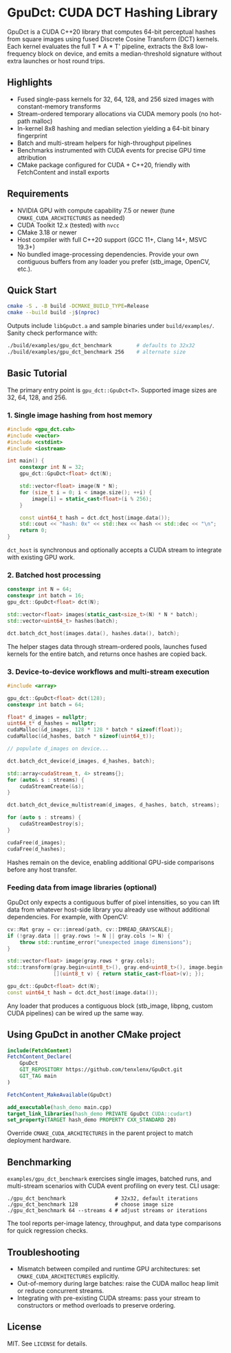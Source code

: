 # GpuDct: CUDA DCT Hashing Library

GpuDct is a CUDA C++20 library that computes 64-bit perceptual hashes from square images using fused Discrete Cosine Transform (DCT) kernels. Each kernel evaluates the full T * A * T' pipeline, extracts the 8x8 low-frequency block on device, and emits a median-threshold signature without extra launches or host round trips.

## Highlights
- Fused single-pass kernels for 32, 64, 128, and 256 sized images with constant-memory transforms
- Stream-ordered temporary allocations via CUDA memory pools (no hot-path malloc)
- In-kernel 8x8 hashing and median selection yielding a 64-bit binary fingerprint
- Batch and multi-stream helpers for high-throughput pipelines
- Benchmarks instrumented with CUDA events for precise GPU time attribution
- CMake package configured for CUDA + C++20, friendly with FetchContent and install exports

## Requirements
- NVIDIA GPU with compute capability 7.5 or newer (tune `CMAKE_CUDA_ARCHITECTURES` as needed)
- CUDA Toolkit 12.x (tested) with `nvcc`
- CMake 3.18 or newer
- Host compiler with full C++20 support (GCC 11+, Clang 14+, MSVC 19.3+)
- No bundled image-processing dependencies. Provide your own contiguous buffers from any loader you prefer (stb_image, OpenCV, etc.).

## Quick Start

```bash
cmake -S . -B build -DCMAKE_BUILD_TYPE=Release
cmake --build build -j$(nproc)
```

Outputs include `libGpuDct.a` and sample binaries under `build/examples/`. Sanity check performance with:

```bash
./build/examples/gpu_dct_benchmark        # defaults to 32x32
./build/examples/gpu_dct_benchmark 256    # alternate size
```

## Basic Tutorial

The primary entry point is `gpu_dct::GpuDct<T>`. Supported image sizes are 32, 64, 128, and 256.

### 1. Single image hashing from host memory

```cpp
#include <gpu_dct.cuh>
#include <vector>
#include <cstdint>
#include <iostream>

int main() {
    constexpr int N = 32;
    gpu_dct::GpuDct<float> dct(N);

    std::vector<float> image(N * N);
    for (size_t i = 0; i < image.size(); ++i) {
        image[i] = static_cast<float>(i % 256);
    }

    const uint64_t hash = dct.dct_host(image.data());
    std::cout << "hash: 0x" << std::hex << hash << std::dec << "\n";
    return 0;
}
```

`dct_host` is synchronous and optionally accepts a CUDA stream to integrate with existing GPU work.

### 2. Batched host processing

```cpp
constexpr int N = 64;
constexpr int batch = 16;
gpu_dct::GpuDct<float> dct(N);

std::vector<float> images(static_cast<size_t>(N) * N * batch);
std::vector<uint64_t> hashes(batch);

dct.batch_dct_host(images.data(), hashes.data(), batch);
```

The helper stages data through stream-ordered pools, launches fused kernels for the entire batch, and returns once hashes are copied back.

### 3. Device-to-device workflows and multi-stream execution

```cpp
#include <array>

gpu_dct::GpuDct<float> dct(128);
constexpr int batch = 64;

float* d_images = nullptr;
uint64_t* d_hashes = nullptr;
cudaMalloc(&d_images, 128 * 128 * batch * sizeof(float));
cudaMalloc(&d_hashes, batch * sizeof(uint64_t));

// populate d_images on device...

dct.batch_dct_device(d_images, d_hashes, batch);

std::array<cudaStream_t, 4> streams{};
for (auto& s : streams) {
    cudaStreamCreate(&s);
}

dct.batch_dct_device_multistream(d_images, d_hashes, batch, streams);

for (auto s : streams) {
    cudaStreamDestroy(s);
}

cudaFree(d_images);
cudaFree(d_hashes);
```

Hashes remain on the device, enabling additional GPU-side comparisons before any host transfer.

### Feeding data from image libraries (optional)

GpuDct only expects a contiguous buffer of pixel intensities, so you can lift data from whatever host-side library you already use without additional dependencies. For example, with OpenCV:

```cpp
cv::Mat gray = cv::imread(path, cv::IMREAD_GRAYSCALE);
if (!gray.data || gray.rows != N || gray.cols != N) {
    throw std::runtime_error("unexpected image dimensions");
}

std::vector<float> image(gray.rows * gray.cols);
std::transform(gray.begin<uint8_t>(), gray.end<uint8_t>(), image.begin(),
               [](uint8_t v) { return static_cast<float>(v); });

gpu_dct::GpuDct<float> dct(N);
const uint64_t hash = dct.dct_host(image.data());
```

Any loader that produces a contiguous block (stb_image, libpng, custom CUDA pipelines) can be wired up the same way.

## Using GpuDct in another CMake project

```cmake
include(FetchContent)
FetchContent_Declare(
    GpuDct
    GIT_REPOSITORY https://github.com/tenxlenx/GpuDct.git
    GIT_TAG main
)

FetchContent_MakeAvailable(GpuDct)

add_executable(hash_demo main.cpp)
target_link_libraries(hash_demo PRIVATE GpuDct CUDA::cudart)
set_property(TARGET hash_demo PROPERTY CXX_STANDARD 20)
```

Override `CMAKE_CUDA_ARCHITECTURES` in the parent project to match deployment hardware.

## Benchmarking

`examples/gpu_dct_benchmark` exercises single images, batched runs, and multi-stream scenarios with CUDA event profiling on every test. CLI usage:

```
./gpu_dct_benchmark                # 32x32, default iterations
./gpu_dct_benchmark 128            # choose image size
./gpu_dct_benchmark 64 --streams 4 # adjust streams or iterations
```

The tool reports per-image latency, throughput, and data type comparisons for quick regression checks.

## Troubleshooting
- Mismatch between compiled and runtime GPU architectures: set `CMAKE_CUDA_ARCHITECTURES` explicitly.
- Out-of-memory during large batches: raise the CUDA malloc heap limit or reduce concurrent streams.
- Integrating with pre-existing CUDA streams: pass your stream to constructors or method overloads to preserve ordering.

## License

MIT. See `LICENSE` for details.
